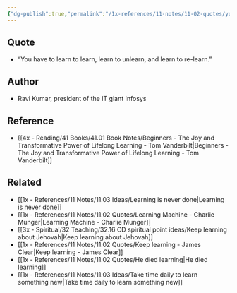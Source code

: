 ```yaml
---
{"dg-publish":true,"permalink":"/1x-references/11-notes/11-02-quotes/you-have-to-learn-to-learn-learn-to-unlearn-and-learn-to-re-learn-ravi-kumar/","title":"You have to learn to learn - learn to unlearn and learn to re-learn - Ravi Kumar","dgShowBacklinks":false}
---
```



## Quote
- “You have to learn to learn, learn to unlearn, and learn to re-learn.”

## Author
- Ravi Kumar, president of the IT giant Infosys

## Reference
- [[4x - Reading/41 Books/41.01 Book Notes/Beginners - The Joy and Transformative Power of Lifelong Learning - Tom Vanderbilt\|Beginners - The Joy and Transformative Power of Lifelong Learning - Tom Vanderbilt]]

## Related
- [[1x - References/11 Notes/11.03 Ideas/Learning is never done\|Learning is never done]]
- [[1x - References/11 Notes/11.02 Quotes/Learning Machine - Charlie Munger\|Learning Machine - Charlie Munger]]
- [[3x - Spiritual/32 Teaching/32.16 CD spiritual point ideas/Keep learning about Jehovah\|Keep learning about Jehovah]]
- [[1x - References/11 Notes/11.02 Quotes/Keep learning - James Clear\|Keep learning - James Clear]]
- [[1x - References/11 Notes/11.02 Quotes/He died learning\|He died learning]]
- [[1x - References/11 Notes/11.03 Ideas/Take time daily to learn something new\|Take time daily to learn something new]]